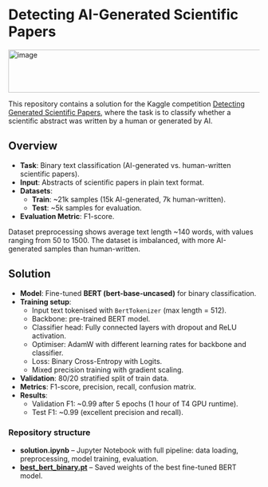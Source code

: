 # Detecting AI-Generated Scientific Papers
<img width="709" height="86" alt="image" src="https://github.com/user-attachments/assets/fb45363a-3b25-4d0c-add7-ec931dcb6dfa" />

This repository contains a solution for the Kaggle competition [Detecting Generated Scientific Papers](https://www.kaggle.com/competitions/detecting-generated-scientific-papers/overview), where the task is to classify whether a scientific abstract was written by a human or generated by AI.


## Overview

- **Task**: Binary text classification (AI-generated vs. human-written scientific papers).  
- **Input**: Abstracts of scientific papers in plain text format.  
- **Datasets**:
  - **Train**: ~21k samples (15k AI-generated, 7k human-written).  
  - **Test**: ~5k samples for evaluation.  
- **Evaluation Metric**: F1-score.  

Dataset preprocessing shows average text length ~140 words, with values ranging from 50 to 1500. The dataset is imbalanced, with more AI-generated samples than human-written.


## Solution

- **Model**: Fine-tuned **BERT (bert-base-uncased)** for binary classification.  
- **Training setup**:
  - Input text tokenised with `BertTokenizer` (max length = 512).  
  - Backbone: pre-trained BERT model.  
  - Classifier head: Fully connected layers with dropout and ReLU activation.  
  - Optimiser: AdamW with different learning rates for backbone and classifier.  
  - Loss: Binary Cross-Entropy with Logits.  
  - Mixed precision training with gradient scaling.  
- **Validation**: 80/20 stratified split of train data.  
- **Metrics**: F1-score, precision, recall, confusion matrix.  
- **Results**:  
  - Validation F1: ~0.99 after 5 epochs (1 hour of T4 GPU runtime).
  - Test F1: ~0.99 (excellent precision and recall).  

### Repository structure
- **solution.ipynb** – Jupyter Notebook with full pipeline: data loading, preprocessing, model training, evaluation.  
- **[best_bert_binary.pt](https://mega.nz/file/ujZgkBBZ#wKmEORQ2hekdeIAYM2eXL6yEF88zzxt8uNnY9tUYly0)** – Saved weights of the best fine-tuned BERT model.  
